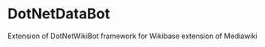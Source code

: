DotNetDataBot
=============

Extension of DotNetWikiBot framework for Wikibase extension of Mediawiki